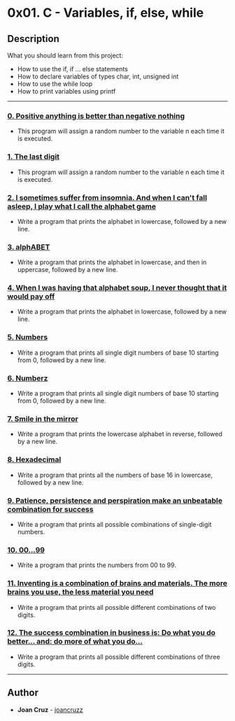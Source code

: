 # 0x01. C - Variables, if, else, while

## Description
What you should learn from this project:

* How to use the if, if ... else statements
* How to declare variables of types char, int, unsigned int
* How to use the while loop
* How to print variables using printf

---

### [0. Positive anything is better than negative nothing ](./0-positive_or_negative.c)
* This program will assign a random number to the variable n each time it is executed. 


### [1. The last digit](./1-last_digit.c)
* This program will assign a random number to the variable n each time it is executed. 


### [2. I sometimes suffer from insomnia. And when I can't fall asleep, I play what I call the alphabet game](./2-print_alphabet.c)
* Write a program that prints the alphabet in lowercase, followed by a new line.

### [3. alphABET](./3-print_alphabets.c)
* Write a program that prints the alphabet in lowercase, and then in uppercase, followed by a new line.


### [4. When I was having that alphabet soup, I never thought that it would pay off](./4-print_alphabt.c)
* Write a program that prints the alphabet in lowercase, followed by a new line.


### [5. Numbers](./5-print_numbers.c)
* Write a program that prints all single digit numbers of base 10 starting from 0, followed by a new line.


### [6. Numberz](./6-print_numberz.c)
* Write a program that prints all single digit numbers of base 10 starting from 0, followed by a new line.

### [7. Smile in the mirror](./7-print_tebahpla.c)
* Write a program that prints the lowercase alphabet in reverse, followed by a new line.

### [8. Hexadecimal ](./8-print_base16.c)
* Write a program that prints all the numbers of base 16 in lowercase, followed by a new line.


### [9. Patience, persistence and perspiration make an unbeatable combination for success](./9-print_comb.c)
* Write a program that prints all possible combinations of single-digit numbers.

### [10. 00...99 ](./10-print_comb2.c)
* Write a program that prints the numbers from 00 to 99.

### [11. Inventing is a combination of brains and materials. The more brains you use, the less material you need](.100-print_comb3.c)
* Write a program that prints all possible different combinations of two digits.

### [12. The success combination in business is: Do what you do better... and: do more of what you do... ](./101-print_comb4.c)
* Write a program that prints all possible different combinations of three digits.

---

## Author
* **Joan Cruz** - [joancruzz](https://github.com/joancruzz)
